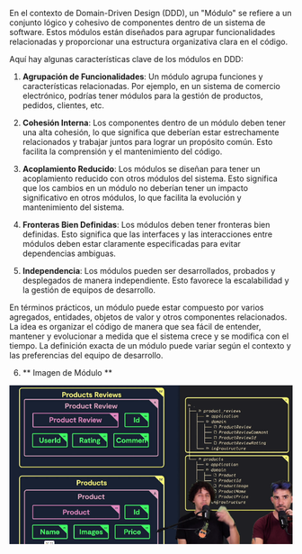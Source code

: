 En el contexto de Domain-Driven Design (DDD), un "Módulo" se refiere a un conjunto lógico y cohesivo de componentes dentro de un sistema de software. Estos módulos están diseñados para agrupar funcionalidades relacionadas y proporcionar una estructura organizativa clara en el código.

Aquí hay algunas características clave de los módulos en DDD:

1. **Agrupación de Funcionalidades**: Un módulo agrupa funciones y características relacionadas. Por ejemplo, en un sistema de comercio electrónico, podrías tener módulos para la gestión de productos, pedidos, clientes, etc.

2. **Cohesión Interna**: Los componentes dentro de un módulo deben tener una alta cohesión, lo que significa que deberían estar estrechamente relacionados y trabajar juntos para lograr un propósito común. Esto facilita la comprensión y el mantenimiento del código.

3. **Acoplamiento Reducido**: Los módulos se diseñan para tener un acoplamiento reducido con otros módulos del sistema. Esto significa que los cambios en un módulo no deberían tener un impacto significativo en otros módulos, lo que facilita la evolución y mantenimiento del sistema.

4. **Fronteras Bien Definidas**: Los módulos deben tener fronteras bien definidas. Esto significa que las interfaces y las interacciones entre módulos deben estar claramente especificadas para evitar dependencias ambiguas.

5. **Independencia**: Los módulos pueden ser desarrollados, probados y desplegados de manera independiente. Esto favorece la escalabilidad y la gestión de equipos de desarrollo.

En términos prácticos, un módulo puede estar compuesto por varios agregados, entidades, objetos de valor y otros componentes relacionados. La idea es organizar el código de manera que sea fácil de entender, mantener y evolucionar a medida que el sistema crece y se modifica con el tiempo. La definición exacta de un módulo puede variar según el contexto y las preferencias del equipo de desarrollo.

6. ** Imagen de Módulo **

 ![Módulo](https://raw.githubusercontent.com/HectorOrlando/documentacion/main/src/img/05-crear-modulos-para-luego-Bounded-Contexts.png)
